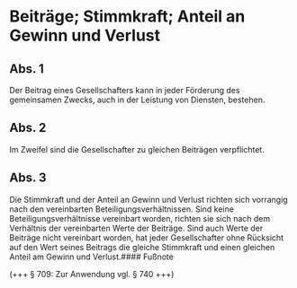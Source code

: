 # Beiträge; Stimmkraft; Anteil an Gewinn und Verlust



## Abs. 1

 Der Beitrag eines Gesellschafters kann in jeder Förderung des gemeinsamen Zwecks, auch in der Leistung von Diensten, bestehen.

## Abs. 2

 Im Zweifel sind die Gesellschafter zu gleichen Beiträgen verpflichtet.

## Abs. 3

 Die Stimmkraft und der Anteil an Gewinn und Verlust richten sich vorrangig nach den vereinbarten Beteiligungsverhältnissen. Sind keine Beteiligungsverhältnisse vereinbart worden, richten sie sich nach dem Verhältnis der vereinbarten Werte der Beiträge. Sind auch Werte der Beiträge nicht vereinbart worden, hat jeder Gesellschafter ohne Rücksicht auf den Wert seines Beitrags die gleiche Stimmkraft und einen gleichen Anteil am Gewinn und Verlust.#### Fußnote

(+++ § 709: Zur Anwendung vgl. § 740 +++) 

